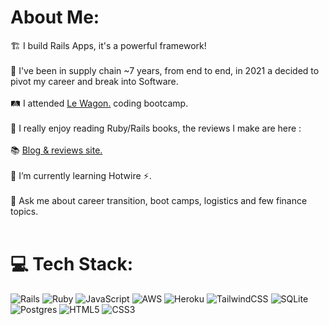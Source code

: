 # About Me:
🏗 I build Rails Apps, it's a powerful framework!<br>
<br>🛫 I've been in supply chain ~7 years, from end to end, in 2021 a decided to pivot my career and break into Software.
<br><br>🛤 I attended [Le Wagon.](https://www.lewagon.com/) coding bootcamp.<br>
<br>🦕 I really enjoy reading Ruby/Rails books, the reviews I make are here :
<br><br>📚 [Blog & reviews site.](https://home.dominicdev.com/) 
<br><br>🌱 I’m currently learning Hotwire ⚡️.
<br><br>💬 Ask me about career transition, boot camps, logistics and few finance topics.<br><br>


# 💻 Tech Stack:
![Rails](https://img.shields.io/badge/rails-%23CC0000.svg?style=flat&logo=ruby-on-rails&logoColor=white) ![Ruby](https://img.shields.io/badge/ruby-%23CC342D.svg?style=flat&logo=ruby&logoColor=white) ![JavaScript](https://img.shields.io/badge/javascript-%23323330.svg?style=flat&logo=javascript&logoColor=%23F7DF1E) ![AWS](https://img.shields.io/badge/AWS-%23FF9900.svg?style=flat&logo=amazon-aws&logoColor=white) ![Heroku](https://img.shields.io/badge/heroku-%23430098.svg?style=flat&logo=heroku&logoColor=white) ![TailwindCSS](https://img.shields.io/badge/tailwindcss-%2338B2AC.svg?style=flat&logo=tailwind-css&logoColor=white)  ![SQLite](https://img.shields.io/badge/sqlite-%2307405e.svg?style=flat&logo=sqlite&logoColor=white) ![Postgres](https://img.shields.io/badge/postgres-%23316192.svg?style=flat&logo=postgresql&logoColor=white) ![HTML5](https://img.shields.io/badge/html5-%23E34F26.svg?style=flat&logo=html5&logoColor=white) ![CSS3](https://img.shields.io/badge/css3-%231572B6.svg?style=flat&logo=css3&logoColor=white)
